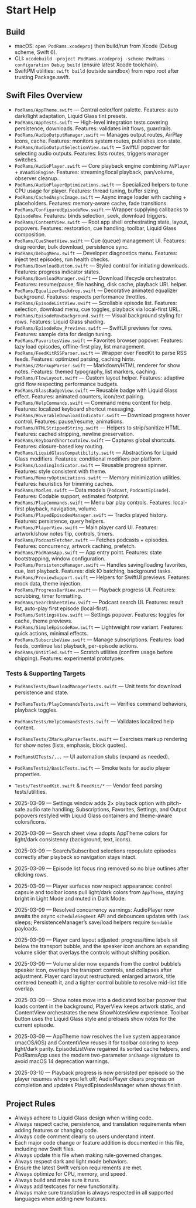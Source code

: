# Start Help

## Build
- macOS: `open PodRams.xcodeproj` then build/run from Xcode (Debug scheme, Swift 6).
- CLI: `xcodebuild -project PodRams.xcodeproj -scheme PodRams -configuration Debug build` (ensure latest Xcode toolchain).
- SwiftPM utilities: `swift build` (outside sandbox) from repo root after trusting Package.swift.

## Swift Files Overview
- `PodRams/AppTheme.swift` — Central color/font palette. Features: auto dark/light adaptation, Liquid Glass tint presets.
- `PodRams/AppTests.swift` — High-level integration tests covering persistence, downloads. Features: validates init flows, guardrails.
- `PodRams/AudioOutputManager.swift` — Manages output routes, AirPlay icons, cache. Features: monitors system routes, publishes icon state.
- `PodRams/AudioOutputSelectionView.swift` — SwiftUI popover for selecting audio outputs. Features: lists routes, triggers manager switches.
- `PodRams/AudioPlayer.swift` — Core playback engine combining `AVPlayer` + `AVAudioEngine`. Features: streaming/local playback, pan/volume, observer cleanup.
- `PodRams/AudioPlayerOptimizations.swift` — Specialized helpers to tune CPU usage for player. Features: thread tuning, buffer sizing.
- `PodRams/CachedAsyncImage.swift` — Async image loader with caching + placeholders. Features: memory-aware cache, fade transitions.
- `PodRams/ConfiguredEpisodeRow.swift` — Wrapper supplying callbacks to `EpisodeRow`. Features: binds selection, seek, download triggers.
- `PodRams/ContentView.swift` — Root app shell orchestrating state, layout, popovers. Features: restoration, cue handling, toolbar, Liquid Glass composition.
- `PodRams/CueSheetView.swift` — Cue (queue) management UI. Features: drag reorder, bulk download, persistence sync.
- `PodRams/DebugMenu.swift` — Developer diagnostics menu. Features: inject test episodes, run health checks.
- `PodRams/DownloadButton.swift` — Styled control for initiating downloads. Features: progress indicator states.
- `PodRams/DownloadManager.swift` — Download lifecycle orchestrator. Features: resume/pause, file hashing, disk cache, playback URL helper.
- `PodRams/EqualizerBackdrop.swift` — Decorative animated equalizer background. Features: respects performance throttles.
- `PodRams/EpisodeListView.swift` — Scrollable episode list. Features: selection, download menu, cue toggles, playback via local-first URL.
- `PodRams/EpisodeRowBackground.swift` — Visual background styling for rows. Features: Liquid Glass shading.
- `PodRams/EpisodeRow_Previews.swift` — SwiftUI previews for rows. Features: sample data for design tuning.
- `PodRams/FavoritesView.swift` — Favorites browser popover. Features: lazy load episodes, offline-first play, list management.
- `PodRams/FeedKitRSSParser.swift` — Wrapper over FeedKit to parse RSS feeds. Features: optimized parsing, caching hints.
- `PodRams/ZMarkupParser.swift` — Markdown/HTML renderer for show notes. Features: themed typography, list markers, caching.
- `PodRams/FlowLayout.swift` — Custom layout helper. Features: adaptive grid flow respecting performance budgets.
- `PodRams/GlassBadgeView.swift` — Reusable badge with Liquid Glass effect. Features: animated counters, icon/text pairing.
- `PodRams/HelpCommands.swift` — Command menu content for help. Features: localized keyboard shortcut messaging.
- `PodRams/HoverableDownloadIndicator.swift` — Download progress hover control. Features: pause/resume, animations.
- `PodRams/HTMLStrippedString.swift` — Helpers to strip/sanitize HTML. Features: cached stripping, newline preservation.
- `PodRams/KeyboardShortcutView.swift` — Captures global shortcuts. Features: closure-based key routing.
- `PodRams/LiquidGlassCompatibility.swift` — Abstractions for Liquid Glass modifiers. Features: conditional modifiers per platform.
- `PodRams/LoadingIndicator.swift` — Reusable progress spinner. Features: style consistent with theme.
- `PodRams/MemoryOptimizations.swift` — Memory minimization utilities. Features: heuristics for trimming caches.
- `PodRams/Modles.swift` — Data models (`Podcast`, `PodcastEpisode`). Features: Codable support, estimated footprint.
- `PodRams/PlayCommands.swift` — Menu bar play controls. Features: local-first playback, navigation, volume.
- `PodRams/PlayedEpisodesManager.swift` — Tracks played history. Features: persistence, query helpers.
- `PodRams/PlayerView.swift` — Main player card UI. Features: artwork/show notes flip, controls, timers.
- `PodRams/PodcastFetcher.swift` — Fetches podcasts + episodes. Features: concurrency, artwork caching, prefetch.
- `PodRams/PodRamsApp.swift` — App entry point. Features: state bootstrapping, window configuration.
- `PodRams/PersistenceManager.swift` — Handles saving/loading favorites, cue, last playback. Features: disk IO batching, background tasks.
- `PodRams/PreviewSupport.swift` — Helpers for SwiftUI previews. Features: mock data, theme injection.
- `PodRams/ProgressBarView.swift` — Playback progress UI. Features: scrubbing, timer formatting.
- `PodRams/SearchSheetView.swift` — Podcast search UI. Features: result list, auto-play first episode (local-first).
- `PodRams/SettingsView.swift` — Settings popover. Features: toggles for cache, theme previews.
- `PodRams/SimpleEpisodeRow.swift` — Lightweight row variant. Features: quick actions, minimal effects.
- `PodRams/SubscribeView.swift` — Manage subscriptions. Features: load feeds, continue last playback, per-episode actions.
- `PodRams/Untitled.swift` — Scratch utilities (confirm usage before shipping). Features: experimental prototypes.

### Tests & Supporting Targets
- `PodRamsTests/DownloadManagerTests.swift` — Unit tests for download persistence and state.
- `PodRamsTests/PlayCommandsTests.swift` — Verifies command behaviors, playback toggles.
- `PodRamsTests/HelpCommandsTests.swift` — Validates localized help content.
- `PodRamsTests/ZMarkupParserTests.swift` — Exercises markup rendering for show notes (lists, emphasis, block quotes).
- `PodRamsUITests/...` — UI automation stubs (expand as needed).
- `PodRamsTests2/BasicTests.swift` — Smoke tests for audio player properties.
- `Tests/TestFeedKit.swift` & `FeedKit/*` — Vendor feed parsing tests/utilities.

- 2025-03-09 — Settings window adds 2× playback option with pitch-safe audio rate handling; Subscriptions, Favorites, Settings, and Output popovers restyled with Liquid Glass containers and theme-aware colors/icons.
- 2025-03-09 — Search sheet view adopts AppTheme colors for light/dark consistency (background, text, icons).
- 2025-03-09 — Search/Subscribed selections repopulate episodes correctly after playback so navigation stays intact.
- 2025-03-09 — Episode list focus ring removed so no blue outlines after clicking rows.
- 2025-03-09 — Player surfaces now respect appearance: control capsule and toolbar icons pull light/dark colors from `AppTheme`, staying bright in Light Mode and muted in Dark Mode.
- 2025-03-09 — Resolved concurrency warnings: AudioPlayer now awaits the async `scheduleSegment` API and debounces updates with `Task` sleeps; PersistenceManager’s save/load helpers require `Sendable` payloads.
- 2025-03-09 — Player card layout adjusted: progress/time labels sit below the transport bubble, and the speaker icon anchors an expanding volume slider that overlays the controls without shifting position.
- 2025-03-09 — Volume slider now expands from the control bubble’s speaker icon, overlays the transport controls, and collapses after adjustment. Player card layout restructured: enlarged artwork, title centered beneath it, and a tighter control bubble to resolve mid-list title overlap.
- 2025-03-09 — Show notes move into a dedicated toolbar popover that loads content in the background, PlayerView keeps artwork static, and ContentView orchestrates the new ShowNotesView experience. Toolbar button uses the Liquid Glass style and preloads show notes for the current episode.
- 2025-03-09 — AppTheme now resolves the live system appearance (macOS/iOS) and ContentView reuses it for toolbar coloring to keep light/dark parity. EpisodeListView regained its sorted cache helpers, and PodRamsApp uses the modern two-parameter `onChange` signature to avoid macOS 14 deprecation warnings.
- 2025-03-10 — Playback progress is now persisted per episode so the player resumes where you left off; AudioPlayer clears progress on completion and updates PlayedEpisodesManager when shows finish.

## Project Rules
- Always adhere to Liquid Glass design when writing code.
- Always respect cache, persistence, and translation requirements when adding features or changing code.
- Always code comment clearly so users understand intent.
- Each major code change or feature addition is documented in this file, including new Swift files.
- Always update this file when making rule-governed changes.
- Always respect dark and light mode behaviors.
- Ensure the latest Swift version requirements are met.
- Always optimize for CPU, memory, and speed.
- Always build and make sure it runs.
- Always add testcases for new functionality.
- Always make sure translation is always respected in all supported languages when adding new features.
